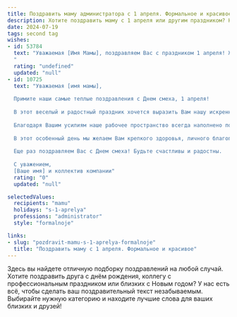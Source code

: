 ```yaml
---
title: Поздравить маму администратора с 1 апреля. Формальное и красивое
description: Хотите поздравить маму с 1 апреля или другим праздником? Наш ИИ создаст незабываемое поздравление, а вы обязательно выделитесь среди других.  
date: 2024-07-19
tags: second tag
wishes:
- id: 53784
  text: "Уважаемая [Имя Мамы], поздравляем Вас с праздником 1 апреля! Желаем Вам, чтобы в этот день Вас окружали только позитивные эмоции, а улыбка не сходила с Ваших прекрасных губ. Пусть Ваша работа Администратора приносит Вам радость и удовлетворение. Счастья, здоровья и успехов во всех делах!
  "
  rating: "undefined"
  updated: "null"
- id: 10725
  text: "Уважаемая [имя мамы],
  
  Примите наши самые теплые поздравления с Днем смеха, 1 апреля!
  
  В этот веселый и радостный праздник хочется выразить Вам нашу искреннюю благодарность за Вашу неустанную работу в качестве администратора. Ваше мастерство в управлении коллективом, умение находить общий язык с людьми и безупречная организация всех процессов вызывают наше восхищение.
  
  Благодаря Вашим усилиям наше рабочее пространство всегда наполнено позитивной атмосферой и эффективным взаимодействием. Ваше руководство позволяет каждому из нас раскрыть свой потенциал и добиваться успеха в наших профессиональных начинаниях.
  
  В этот особенный день мы желаем Вам крепкого здоровья, личного благополучия и новых свершений на профессиональном поприще. Пусть удача и успех сопутствуют Вам во всех Ваших начинаниях.
  
  Еще раз поздравляем Вас с Днем смеха! Будьте счастливы и радостны.
  
  С уважением,
  [Ваше имя] и коллектив компании"
  rating: "0"
  updated: "null"

selectedValues:
  recipients: "mamu"
  holidays: "s-1-aprelya"
  professions: "administrator"
  style: "formalnoje"

links:
- slug: "pozdravit-mamu-s-1-aprelya-formalnoje"
  title: "Поздравить маму с 1 апреля. Формальное и красивое"
---
```


Здесь вы найдете отличную подборку поздравлений на любой случай. 
Хотите поздравить друга с днём рождения, коллегу с профессиональным праздником или близких с Новым годом? У нас есть всё, чтобы сделать ваш поздравительный текст незабываемым. Выбирайте нужную категорию и находите лучшие слова для ваших близких и друзей!
